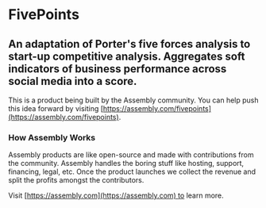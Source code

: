 # FivePoints

## An adaptation of Porter's five forces analysis to start-up competitive analysis. Aggregates soft indicators of business performance across social media into a score.

This is a product being built by the Assembly community. You can help push this idea forward by visiting [https://assembly.com/fivepoints](https://assembly.com/fivepoints).

### How Assembly Works

Assembly products are like open-source and made with contributions from the community. Assembly handles the boring stuff like hosting, support, financing, legal, etc. Once the product launches we collect the revenue and split the profits amongst the contributors.

Visit [https://assembly.com](https://assembly.com) to learn more.
